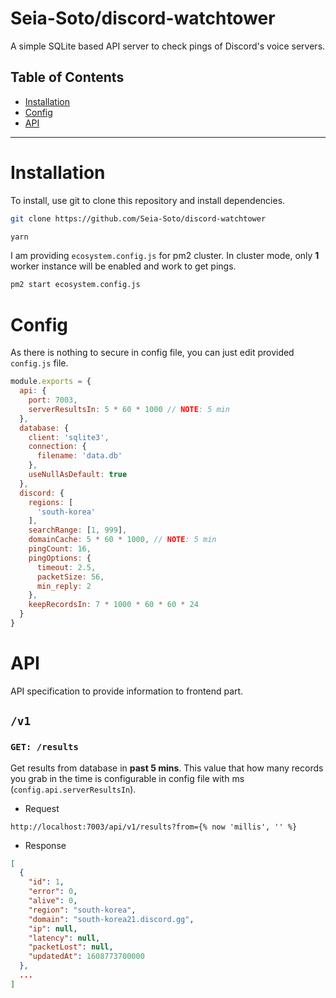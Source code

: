 # Seia-Soto/discord-watchtower

A simple SQLite based API server to check pings of Discord's voice servers.

## Table of Contents

- [Installation](#Installation)
- [Config](#Config)
- [API](#API)

----

# Installation

To install, use git to clone this repository and install dependencies.

```sh
git clone https://github.com/Seia-Soto/discord-watchtower

yarn
```

I am providing `ecosystem.config.js` for pm2 cluster.
In cluster mode, only **1** worker instance will be enabled and work to get pings.

```sh
pm2 start ecosystem.config.js
```

# Config

As there is nothing to secure in config file, you can just edit provided `config.js` file.

```js
module.exports = {
  api: {
    port: 7003,
    serverResultsIn: 5 * 60 * 1000 // NOTE: 5 min
  },
  database: {
    client: 'sqlite3',
    connection: {
      filename: 'data.db'
    },
    useNullAsDefault: true
  },
  discord: {
    regions: [
      'south-korea'
    ],
    searchRange: [1, 999],
    domainCache: 5 * 60 * 1000, // NOTE: 5 min
    pingCount: 16,
    pingOptions: {
      timeout: 2.5,
      packetSize: 56,
      min_reply: 2
    },
    keepRecordsIn: 7 * 1000 * 60 * 60 * 24
  }
}
```

# API

API specification to provide information to frontend part.

## `/v1`

### `GET: /results`

Get results from database in **past 5 mins**.
This value that how many records you grab in the time is configurable in config file with ms (`config.api.serverResultsIn`).

- Request

```
http://localhost:7003/api/v1/results?from={% now 'millis', '' %}
```

- Response

```json
[
  {
    "id": 1,
    "error": 0,
    "alive": 0,
    "region": "south-korea",
    "domain": "south-korea21.discord.gg",
    "ip": null,
    "latency": null,
    "packetLost": null,
    "updatedAt": 1608773700000
  },
  ...
]
```
